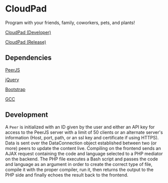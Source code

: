 # CloudPad
Program with your friends, family, coworkers, pets, and plants!

[CloudPad (Developer)](http://198.199.94.36/cloudpad)

[CloudPad (Release)](http://reline.github.io/CloudPad)

## Dependencies
[PeerJS](http://peerjs.com/)

[jQuery](https://jquery.com/)

[Bootstrap](http://getbootstrap.com/)

[GCC](https://gcc.gnu.org/releases.html)

## Development
A `Peer` is initialized with an ID given by the user and either an API key for access to the PeerJS server with a limit of 50 clients or an alternate server's information (Host, port, path, or an ssl key and certificate if using HTTPS).
Data is sent over the DataConnection object established between two (or more) peers to update the content live.
Compiling on the frontend sends an AJAX request containing the code and language selected to a PHP mediator on the backend. The PHP file executes a Bash script and passes the code and language as an argument in order to create the correct type of file, compile it with the proper compiler, run it, then returns the output to the PHP side and finally echoes the result back to the frontend.
